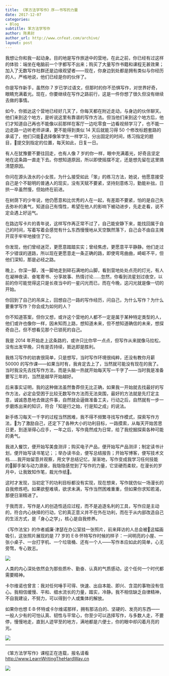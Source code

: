 ```yaml
---
title: 《笨方法学写作》序——书写的力量
date: 2017-12-07
categories:
- Blog　
subtitle: 笨方法学写作
author: 陈素封
author_url: http://www.cnfeat.com/archive/
layout: post
---
```


我想让你和我一起动身。目的地是写作旅途中的营地，在此之前，你已经有过这样的体验：端坐在电脑前一个字都写不出来；购买了大量写作书籍和课程无甚效果；加入了无数写作社群还是边缘观望者——现在，你身边到处都是拥有类似与你经历的人，严格地说，他们已经是你的伙伴了。

你是写作新手，虽然你 7 岁已学过语文，但那时的你不恐惧写作，对世界好奇，眼睛充满着光。现在，你要继续在写作之路前行，这是一件你想了很久但没有继续去做的事情。

如今，你抵达这个营地已经好几天了，你每天都在附近走动，与身边的伙伴聊天。他们来到这个地方，是听说这里有靠谱的写作方法。但当他们来到这个地方后，他们才知道自己再也不能像以前那样在客厅一边吃零食一边看视频学习了，也不能一边走路一边听老师讲课，更不能得到类似 14 天后就能习得 50 个修改标题套路的承诺了，他们只能选择像笨学生一样学习，分出固定的时间，练习指定的题目，提交到指定的位置，每天如此，日复一日。

有人在犹豫要不要往回走，也有人像 7 岁的你一样，眼中充满着光，好奇且坚定地在这条路一直走下去。你想知道原因，所以即使摇摆不定，还是想先留在这里搞清楚原因。

你问在源头汲水的小女孩，为什么接受如此「笨」的练习方法，她说，他愿意接受自己是个不聪明的普通人的现实，没有天赋不要紧，坚持刻意练习，勤能补拙，日拱一卒虽然慢，但始终在前进。

在树荫下的少年说，他仍愿意和比优秀的人在一起，有差距不要紧，怕的是自己失去弥补的勇气，知道自己有惰性，希望在他人的影响下被动进步，先走走看，说不定会遇上好运气。

在路边写卡片的青年说，这样写作再正常不过了，自己能安静下来，能找回属于自己的时间，写着写着会感觉有什么东西慢慢地从天空飘然落下，自己会不由自主摊开双手牢牢地接住了它。

你发现，他们曾经迷茫，更愿意踏踏实实；曾经焦虑，更愿意平平静静。他们走过不少错误的道路，所以现在更愿意走一条正确的路，即使弯弯曲曲，崎岖不平，但他们深知，那是必经之路。

晚上，你深一脚，浅一脚地走到碎石满地的山脚，看到营地处处点亮的灯光，有人在凝神夜读、奋笔寄书、分享故事、热情讨论……忽然，你看到流星划过夜空，以前的你可能觉得这只是长夜当中的一星闪光而已，而在今晚，这闪光就是像一切的开始。

你回到了自己的吊床上，回想自己一路的写作经历，问自己，为什么写作？为什么要重学写作？你会成为如何的人？

你不知道答案，但你又想，或许这个营地的人都不一定是属于某种特定类型的人，他们或许也像你一样，因未知而上路，想知道未来，但不想知道确信的未来，想探奇自己，但不想看见那个已锁死的自己。

我是 2014 年开始走上这条路的，或许只比你早一点点，但写作从来就像马拉松，没有出发早晚，只有是否持续，抵达即是胜利。

我练习写作的初衷很简单，只是想写，当时写作环境很纯粹，还没有教你月薪 50000 的写作课——如果当时有，我肯定去上了，当然就可能没有现在的我了。当时我没先去找写作方法，而是头脑一热就开始每天写一千字了——当时我是准备要写三年的，当然是越早开始越好。

后来事实证明，我的这种做法虽然鲁莽但无比正确，如果我一开始就去找最好的写作方法，必定会受困于比较无数写作方法而无法突围，最好的方法就是先打定主意，诚诚恳恳地去做这件事，自然就会逼做准备工夫，行动之后，自然就有一步一步磨炼出来的知识，符合「知是行之始，行是知之成」的说法。

新手练习每天一千字的过程当然困难，我不得不频繁寻找写作模式，探索写作方法，为了激励自己，还定下了各种大小的功利目标，一路摸索，从每天开始苦思日更，到逐渐得心应手，一年之后，写作竟然成为日常，给了我挖掘探索各种可能的勇气。

我进入餐饮，便开始写美食测评；购买电子产品，便开始写产品测评；制定读书计划，便开始写读书笔记；；举办读书会，便写总结报告；开始写博客，便写技术文档……我开始留意并观察，用文字总结记忆，渐渐地，写作变成我学习任何技能的脚手架与动力源泉，我隐隐感觉到了写作的力量，它坚硬而柔软，在漫长的岁月中，让我致知作笔，裁光作纸。

这时才发现，当初定下的功利目标都没有实现，现在想来，写作就仿似一场漫长的自我修炼吧。如果欲壑难填，欲求未满，写作当然困难重重，但如果你求知若渴，那便日渐精进了。

于我而言，写作是人的创造性适应过程，而不是追逐名利的工具，写作应是主动的，符合内心抉择的行动，它的真正意义并不在外在功利，而在于从内部改造自己的生活方式，是「身心之学」，核心是自我修养。

《写作法宝》的作者威廉·津瑟在办公室挂一张照片，前来拜访的人总会被这幅画吸引，这张照片展现的是 77 岁的 E·B·怀特写作时候的样子：一间明亮的小屋、一张小桌子、一台打字机、一个垃圾桶、还有一个人——写作本应如此的简单，心无旁骛，专心致志。

![](http://openmindclub.qiniudn.com/omt/EBWhite.jpg)
 
人类的内心深处依然会为那些质朴、勤奋、认真的气质感动，这个任何一个时代都需要精神。

卡尔维诺也曾言：我对任何唾手可得、快速、出自本能、即兴、含混的事物没有信心。我相信缓慢、平和、细水流长的力量，踏实，冷静。我不相信缺乏自律精神，不自我建设，不努力，可以得到个人或集体的解放。

如果你也想 E·B·怀特或卡尔维诺那样，拥有那洁白的、坚硬的、发亮的东西——一般人少有的可怕认真、韧性与平常心，你至少可以选择写作，与多数人走，不要停，慢慢地走，直到人迹罕至的地方，满地都是六便士，你的眼中却闪着月亮的光。


![](http://openmindclub.qiniudn.com/omt/WritingClassRoute01.jpg)


----

《笨方法学写作》课程正在连载，报名请看  http://www.LearnWritingTheHardWay.cn

![](http://openmindclub.qiniudn.com/omt/KnowledgePlanetQR.jpg)
